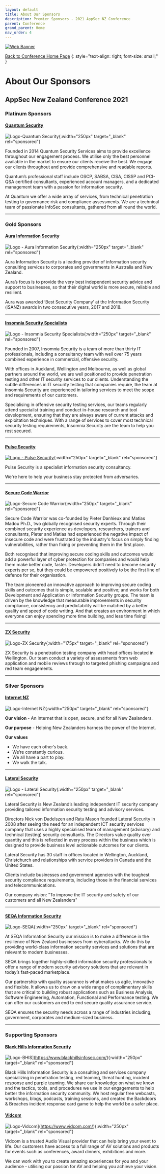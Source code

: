 ```yaml
---
layout: default
title: About Our Sponsors
description: Premier Sponsors - 2021 AppSec NZ Conference
parent: Conference
grand_parent: Home
nav_order: 4
---
```


[![Web Banner](/assets/images/AppSecNZ_Web_Banner.png)](index.md)

[Back to Conference Home Page](index.md)
{: style="text-align: right; font-size: small;" }

# About Our Sponsors

## AppSec New Zealand Conference 2021

### Platinum Sponsors

#### [Quantum Security](https://www.quantumsecurity.co.nz/)

![Logo-Quantum Security](/assets/images/Logo-Quantum_Security-125.png){:width="250px" target="_blank" rel="sponsored"}

Founded in 2014 Quantum Security Services aims to provide excellence throughout our engagement process. We utilise only the best personnel available in the market to ensure our clients receive the best. We engage our clients throughout and provide comprehensive and readable reports.

Quantum’s professional staff include OSCP, SABSA, CISA, CISSP and PCI-QSA certified consultants, experienced account managers, and a dedicated management team with a passion for information security.

At Quantum we offer a wide array of services, from technical penetration testing to governance risk and compliance assessments. We are a technical team of passionate InfoSec consultants, gathered from all round the world.

---------------------

### Gold Sponsors

#### [Aura Information Security](https://www.aurainfosec.com/)

![Logo - Aura Information Security](/assets/images/Logo-Aura_Information_Security-125.jpg){:width="250px" target="_blank" rel="sponsored"}

Aura Information Security is a leading provider of information security consulting services to corporates and governments in Australia and New Zealand.

Aura’s focus is to provide the very best independent security advice and support to businesses, so that their digital world is more secure, reliable and resilient.  

Aura was awarded ‘Best Security Company’ at the Information Security (iSANZ) awards in two consecutive years, 2017 and 2018. 

---------------------

#### [Insomnia Security Specialists](https://www.insomniasec.com)

![Logo - Insomnia Security Specialists](/assets/images/Logo-Insomnia_Security_Specialists-125.png){:width="250px" target="_blank" rel="sponsored"}

Founded in 2007, Insomnia Security is a team of more than thirty IT professionals, including a consultancy team with well over 75 years combined experience in commercial, offensive security.

With offices in Auckland, Wellington and Melbourne, as well as global partners around the world, we are well positioned to provide penetration testing and other IT security services to our clients. Understanding the subtle differences in IT security testing that companies require, the team at Insomnia Security are experienced in tailoring services to meet the scope and requirements of our customers.

Specialising in offensive security testing services, our teams regularly attend specialist training and conduct in-house research and tool development, ensuring that they are always aware of current attacks and exploitation techniques. With a range of services to cover most technical security testing requirements, Insomnia Security are the team to help you rest secured.

---------------------

#### [Pulse Security](https://securecodewarrior.com/)

[![Logo - Pulse Security](/assets/images/Logo-Pulse_Security.png)](https://pulsesecurity.co.nz/){:width="250px" target="_blank" rel="sponsored"}

Pulse Security is a specialist information security consultancy.

We're here to help your business stay protected from adversaries.

---------------------

#### [Secure Code Warrior](https://securecodewarrior.com/)

![Logo-Secure Code Warrior](/assets/images/Logo-Secure_Code_Warrior.png){:width="250px" target="_blank" rel="sponsored"}

Secure Code Warrior was co-founded by Pieter Danhieux and Matias Madou Ph.D., two globally recognised security experts. Through their combined security experience as developers, researchers, trainers and consultants, Pieter and Matias had experienced the negative impact of insecure code and were frustrated by the industry's focus on simply finding vulnerabilities, rather than fixing or preventing them in the first place.

Both recognised that improving secure coding skills and outcomes would add a powerful layer of cyber protection for companies and would help them make better code, faster. Developers didn’t need to become security experts per se, but they could be empowered positively to be the first line of defence for their organisation.

The team pioneered an innovative approach to improving secure coding skills and outcomes that is simple, scalable and positive; and works for both Development and Application or Information Security groups. The team is driven by the knowledge that measurable improvements in security compliance, consistency and predictability will be matched by a better quality and speed of code writing. And that creates an environment in which everyone can enjoy spending more time building, and less time fixing!

---------------------

#### [ZX Security](https://zxsecurity.co.nz/)

![Logo-ZX Security](/assets/images/Logo-ZX_Security-150.png){:width="175px" target="_blank" rel="sponsored"}

ZX Security is a penetration testing company with head offices located in Wellington. Our team conduct a variety of assessments from web application and mobile reviews through to targeted phishing campaigns and red team engagements.

---------------------

### Silver Sponsors

#### [Internet NZ](https://internetnz.nz/)

![Logo-Internet NZ](/assets/images/Logo-Internet_NZ-Cropped.png){:width="250px" target="_blank" rel="sponsored"}

**Our vision** - An Internet that is open, secure, and for all New Zealanders.

**Our purpose** - Helping New Zealanders harness the power of the Internet.

**Our values**

* We have each other’s back.
* We’re constantly curious.
* We all have a part to play.
* We walk the talk.

---------------------

#### [Lateral Security](https://www.lateralsecurity.com/)

![Logo - Lateral Security](/assets/images/Logo-Lateral_Security-125.png){:width="250px" target="_blank" rel="sponsored"}

Lateral Security is New Zealand’s leading independent IT security company providing tailored information security testing and advisory services.

Directors Nick von Dadelszen and Ratu Mason founded Lateral Security in 2008 after seeing the need for an independent ICT security services company that uses a highly specialised team of management (advisory) and technical (testing) security consultants. The Directors value quality over quantity and this is reflected in every process within the business which is designed to provide business level actionable outcomes for our clients.

Lateral Security has 30 staff in offices located in Wellington, Auckland, Christchurch and relationships with service providers in Canada and the United States.

Clients include businesses and government agencies with the toughest security compliance requirements, including those in the financial services and telecommunications.

Our company vision: "To improve the IT security and safety of our customers and all New Zealanders"

---------------------

#### [SEQA Information Security](https://www.seqa.co.nz/)

![Logo-SEQA](/assets/images/Logo-SEQA-150.png){:width="250px" target="_blank" rel="sponsored"}

At SEQA Information Security our mission is to make a difference in the resilience of New Zealand businesses from cyberattacks. We do this by providing world-class information security services and solutions that are relevant to modern businesses.

SEQA brings together highly-skilled information security professionals to offer a range of modern security advisory solutions that are relevant in today’s fast-paced marketplace.

Our partnership with quality assurance is what makes us agile, innovative and flexible. It allows us to draw on a wide range of complimentary skills that are critical to building robust applications such as Business Analysis, Software Engineering, Automation, Functional and Performance testing. We can offer our customers an end to end secure quality assurance service.

SEQA ensures the security needs across a range of industries including; government, corporates and medium-sized business.

----------------------

### Supporting Sponsors

#### [Black Hills Information Security](https://www.blackhillsinfosec.com/)

![Logo-BHIS](/assets/images/Logo-BHIS.png)](https://www.blackhillsinfosec.com/){:width="250px" target="_blank" rel="sponsored"}

Black Hills Information Security is a consulting and services company specializing in penetration testing, red teaming, threat hunting, incident response and purple teaming. We share our knowledge on what we know and the tactics, tools, and procedures we use in our engagements to help better the information security community. We host regular free webcasts, workshops, blogs, podcasts, training sessions, and created the Backdoors & Breaches incident response card game to help the world be a safer place. 

#### [Vidcom](https://www.vidcom.com/)

![Logo-Vidcom](/assets/images/Logo-Vidcom-White.svg)](https://www.vidcom.com/){:width="250px" target="_blank" rel="sponsored"}

Vidcom is a trusted Audio Visual provider that can help bring your event to life. Our customers have access to a full range of AV solutions and products for events such as conferences, award dinners, exhibitions and more.

We can work with you to create amazing experiences for you and your audience - utilising our passion for AV and helping you achieve your vision.




